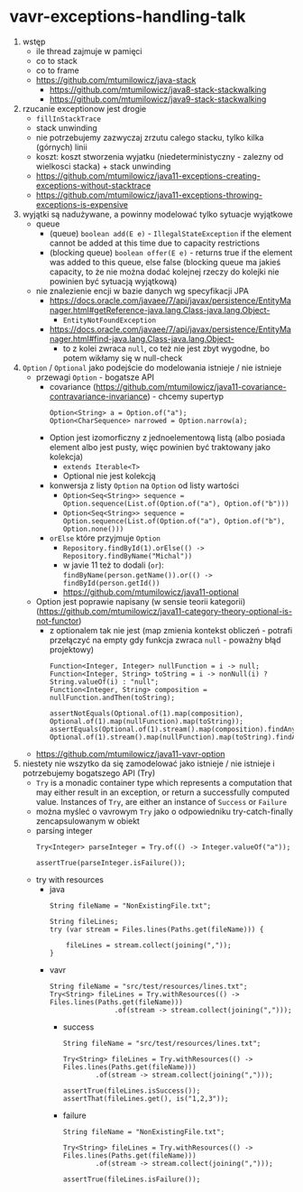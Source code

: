 # vavr-exceptions-handling-talk

1. wstęp
	* ile thread zajmuje w pamięci
	* co to stack
	* co to frame
	* https://github.com/mtumilowicz/java-stack
		* https://github.com/mtumilowicz/java8-stack-stackwalking
		* https://github.com/mtumilowicz/java9-stack-stackwalking
1. rzucanie exceptionow jest drogie
	* `fillInStackTrace`
	* stack unwinding
	* nie potrzebujemy zazwyczaj zrzutu calego stacku, tylko kilka (górnych) linii
	* koszt: koszt stworzenia wyjatku (niedeterministyczny - zalezny od wielkosci stacka) + stack unwinding
	* https://github.com/mtumilowicz/java11-exceptions-creating-exceptions-without-stacktrace
	* https://github.com/mtumilowicz/java11-exceptions-throwing-exceptions-is-expensive
1. wyjątki są nadużywane, a powinny modelować tylko sytuacje wyjątkowe
	* queue
		* (queue) `boolean add(E e)` - `IllegalStateException` if the element cannot be added at this time due to capacity restrictions
		* (blocking queue) `boolean offer(E e)` - returns true if the element was added to this queue, else false 
		(blocking queue ma jakieś capacity, to że nie można dodać kolejnej rzeczy do kolejki nie powinien być sytuacją wyjątkową)
	* nie znalezienie encji w bazie danych wg specyfikacji JPA
		* https://docs.oracle.com/javaee/7/api/javax/persistence/EntityManager.html#getReference-java.lang.Class-java.lang.Object-
			* `EntityNotFoundException`
		* https://docs.oracle.com/javaee/7/api/javax/persistence/EntityManager.html#find-java.lang.Class-java.lang.Object-
			* to z kolei zwraca `null`, co też nie jest zbyt wygodne, bo potem wikłamy się w null-check
1. `Option` / `Optional` jako podejście do modelowania istnieje / nie istnieje
	* przewagi `Option` - bogatsze API
		* covariance (https://github.com/mtumilowicz/java11-covariance-contravariance-invariance) - chcemy supertyp
		    ```
			Option<String> a = Option.of("a");
			Option<CharSequence> narrowed = Option.narrow(a);
			```
		* Option jest izomorficzny z jednoelementową listą (albo posiada element albo jest pusty, więc powinien być 
		traktowany jako kolekcja)
			* `extends Iterable<T>`
			* Optional nie jest kolekcją
		* konwersja z listy `Option` na `Option` od listy wartości
			* `Option<Seq<String>> sequence = Option.sequence(List.of(Option.of("a"), Option.of("b")))`
			* `Option<Seq<String>> sequence = Option.sequence(List.of(Option.of("a"), Option.of("b"), Option.none()))`
		* `orElse` które przyjmuje `Option`
			* `Repository.findById(1).orElse(() -> Repository.findByName("Michal"))`
			* w javie 11 też to dodali (`or`): `findByName(person.getName()).or(() -> findById(person.getId())`
			* https://github.com/mtumilowicz/java11-optional
	* Option jest poprawie napisany (w sensie teorii kategorii) 
	(https://github.com/mtumilowicz/java11-category-theory-optional-is-not-functor)
		* z optionalem tak nie jest (map zmienia kontekst obliczeń - potrafi przełączyć na empty gdy funkcja zwraca 
		`null` - poważny błąd projektowy)
		    ```
			Function<Integer, Integer> nullFunction = i -> null;
			Function<Integer, String> toString = i -> nonNull(i) ? String.valueOf(i) : "null";
			Function<Integer, String> composition = nullFunction.andThen(toString);
			
			assertNotEquals(Optional.of(1).map(composition), Optional.of(1).map(nullFunction).map(toString));
			assertEquals(Optional.of(1).stream().map(composition).findAny(), Optional.of(1).stream().map(nullFunction).map(toString).findAny());
	        ```
	* https://github.com/mtumilowicz/java11-vavr-option
1. niestety nie wszytko da się zamodelować jako istnieje / nie istnieje i potrzebujemy bogatszego API (Try)
    * `Try` is a monadic container type which represents a computation 
      that may either result in an exception, or return a successfully 
      computed value. Instances of `Try`, are either an instance of 
      `Success` or `Failure`
	* można myśleć o vavrowym `Try` jako o odpowiedniku try-catch-finally zencapsulowanym w obiekt
	* parsing integer
	    ```
        Try<Integer> parseInteger = Try.of(() -> Integer.valueOf("a"));
        
        assertTrue(parseInteger.isFailure());
        ```
    * try with resources
        * java
            ```
            String fileName = "NonExistingFile.txt";
            
            String fileLines;
            try (var stream = Files.lines(Paths.get(fileName))) {
            
                fileLines = stream.collect(joining(","));
            }
            ```
        * vavr
            ```
            String fileName = "src/test/resources/lines.txt";
            Try<String> fileLines = Try.withResources(() -> Files.lines(Paths.get(fileName)))
                            .of(stream -> stream.collect(joining(",")));
            ```
            * success
                ```
                String fileName = "src/test/resources/lines.txt";
                
                Try<String> fileLines = Try.withResources(() -> Files.lines(Paths.get(fileName)))
                        .of(stream -> stream.collect(joining(",")));
                
                assertTrue(fileLines.isSuccess());
                assertThat(fileLines.get(), is("1,2,3"));
                ```
            * failure
                ```
                String fileName = "NonExistingFile.txt";
                
                Try<String> fileLines = Try.withResources(() -> Files.lines(Paths.get(fileName)))
                        .of(stream -> stream.collect(joining(",")));
                
                assertTrue(fileLines.isFailure());
                ```

